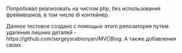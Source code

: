 <p>Попробовал реализовать на чистом php, без использования фреймворков, в том числе di контейнер.</p>

<p>Данное тестовое создано с помощью этого репозитория путем удаления лишних деталей -<br>
https://github.com/sergeysrabionyan/MVCBlog. А также добавления своих.</p>
